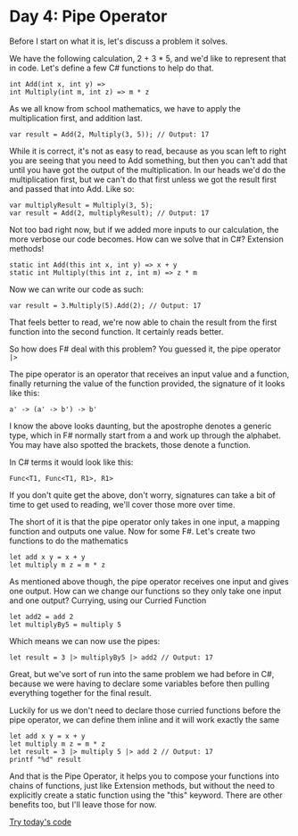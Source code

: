 # Day 4: Pipe Operator

Before I start on what it is, let's discuss a problem it solves.

We have the following calculation, 2 + 3 * 5, and we'd like to represent that in code. Let's define a few C# functions to help do that.

```
int Add(int x, int y) =>
int Multiply(int m, int z) => m * z
```

As we all know from school mathematics, we have to apply the multiplication first, and addition last.

```
var result = Add(2, Multiply(3, 5)); // Output: 17
```

While it is correct, it's not as easy to read, because as you scan left to right you are seeing that you need to Add something, but then you can't add that until you have got the output of the multiplication.
In our heads we'd do the multiplication first, but we can't do that first unless we got the result first and passed that into Add. Like so:

```
var multiplyResult = Multiply(3, 5);
var result = Add(2, multiplyResult); // Output: 17
```

Not too bad right now, but if we added more inputs to our calculation, the more verbose our code becomes. How can we solve that in C#? Extension methods!

```
static int Add(this int x, int y) => x + y
static int Multiply(this int z, int m) => z * m
```

Now we can write our code as such:

```
var result = 3.Multiply(5).Add(2); // Output: 17
```

That feels better to read, we're now able to chain the result from the first function into the second function. It certainly reads better.

So how does F# deal with this problem? You guessed it, the pipe operator ```|>```

The pipe operator is an operator that receives an input value and a function, finally returning the value of the function provided, the signature of it looks like this:

```
a' -> (a' -> b') -> b'
```

I know the above looks daunting, but the apostrophe denotes a generic type, which in F# normally start from a and work up through the alphabet. You may have also spotted the brackets, those denote a function.

In C# terms it would look like this:

```
Func<T1, Func<T1, R1>, R1>
```

If you don't quite get the above, don't worry, signatures can take a bit of time to get used to reading, we'll cover those more over time.

The short of it is that the pipe operator only takes in one input, a mapping function and outputs one value.
Now for some F#. Let's create two functions to do the mathematics

```
let add x y = x + y
let multiply m z = m * z
```

As mentioned above though, the pipe operator receives one input and gives one output. How can we change our functions so they only take one input and one output?
Currying, using our Curried Function

```
let add2 = add 2
let multiplyBy5 = multiply 5
```

Which means we can now use the pipes:

```
let result = 3 |> multiplyBy5 |> add2 // Output: 17
```

Great, but we've sort of run into the same problem we had before in C#, because we were having to declare some variables before then pulling everything together for the final result.

Luckily for us we don't need to declare those curried functions before the pipe operator, we can define them inline and it will work exactly the same

```
let add x y = x + y
let multiply m z = m * z
let result = 3 |> multiply 5 |> add 2 // Output: 17
printf "%d" result
```

And that is the Pipe Operator, it helps you to compose your functions into chains of functions, just like Extension methods, but without the need to explicitly create a static function using the "this" keyword. There are other benefits too, but I'll leave those for now.

[Try today's code](https://try.fsharp.org/#?code=DYUwLgBAhgJjEA8IE8IF5EQNQoLAChRIBbAV2DAEsAHYVYiAL3QgYComCCiIAnEAM7lIGAMwQAPgD5WwmnQgBWSTNjwATBAD0WiAHlSYaoYBcEAIwB2Lvmq9KAOzAAzCACIApDDd9BwoA&html=DwCwLgtgNgfAsAKAAQqaApgQwCb2ag4CdMTJcMABwFp0BHAVwEsA3AXgCIBhAewDsw6AdQAqAT0roOSAMb9BAzoIAeYAPThoAbhkhMAJwDOJNgzAAzagA4OeQhqy5EhAEY9sYu6mBq3HvD6asEA&css=Q)